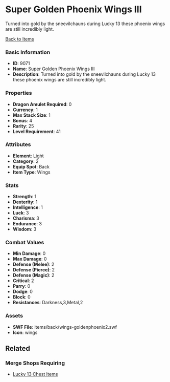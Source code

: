 # Super Golden Phoenix Wings III

Turned into gold by the sneevilchauns during Lucky 13 these phoenix wings are still incredibly light.

[Back to Items](../items.md)

### Basic Information

- **ID**: 9071
- **Name**: Super Golden Phoenix Wings III
- **Description**: Turned into gold by the sneevilchauns during Lucky 13 these phoenix wings are still incredibly light.

### Properties

- **Dragon Amulet Required**: 0
- **Currency**: 1
- **Max Stack Size**: 1
- **Bonus**: 4
- **Rarity**: 25
- **Level Requirement**: 41

### Attributes

- **Element**: Light
- **Category**: 2
- **Equip Spot**: Back
- **Item Type**: Wings

### Stats

- **Strength**: 1
- **Dexterity**: 1
- **Intelligence**: 1
- **Luck**: 3
- **Charisma**: 3
- **Endurance**: 3
- **Wisdom**: 3

### Combat Values

- **Min Damage**: 0
- **Max Damage**: 0
- **Defense (Melee)**: 2
- **Defense (Pierce)**: 2
- **Defense (Magic)**: 2
- **Critical**: 2
- **Parry**: 0
- **Dodge**: 0
- **Block**: 0
- **Resistances**: Darkness,3,Metal,2

### Assets

- **SWF File**: items/back/wings-goldenphoenix2.swf
- **Icon**: wings

## Related

### Merge Shops Requiring

- [Lucky 13 Chest Items](../merge-shops/132-lucky-13-chest-items.md)

